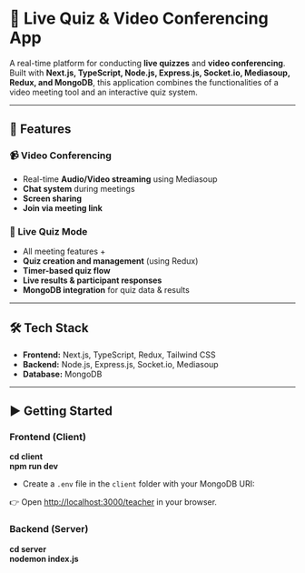# 🎯 Live Quiz & Video Conferencing App

A real-time platform for conducting **live quizzes** and **video conferencing**.  
Built with **Next.js, TypeScript, Node.js, Express.js, Socket.io, Mediasoup, Redux, and MongoDB**, this application combines the functionalities of a video meeting tool and an interactive quiz system.

---

## 🚀 Features

### 📹 Video Conferencing
- Real-time **Audio/Video streaming** using Mediasoup  
- **Chat system** during meetings  
- **Screen sharing**  
- **Join via meeting link**  

### 📝 Live Quiz Mode
- All meeting features +  
- **Quiz creation and management** (using Redux)  
- **Timer-based quiz flow**  
- **Live results & participant responses**  
- **MongoDB integration** for quiz data & results  

---

## 🛠️ Tech Stack
- **Frontend:** Next.js, TypeScript, Redux, Tailwind CSS  
- **Backend:** Node.js, Express.js, Socket.io, Mediasoup  
- **Database:** MongoDB  

---
## ▶️ Getting Started

### Frontend (Client)
**cd client**  
**npm run dev**  
- Create a `.env` file in the `client` folder with your MongoDB URI:

👉 Open [http://localhost:3000/teacher](http://localhost:3000/teacher) in your browser.  

### Backend (Server)
**cd server**  
**nodemon index.js**

